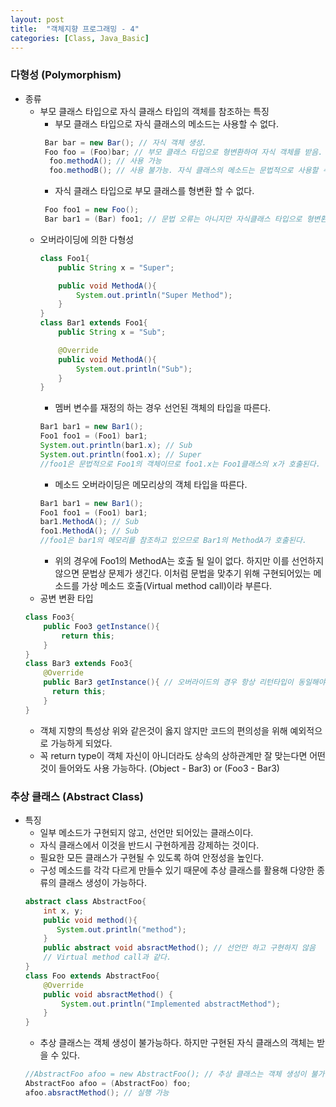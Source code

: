 ```yaml
---
layout: post
title:  "객체지향 프로그래밍 - 4"
categories: [Class, Java_Basic]
---
```


### 다형성 (Polymorphism)
- 종류
  * 부모 클래스 타입으로 자식 클래스 타입의 객체를 참조하는 특징
    + 부모 클래스 타입으로 자식 클래스의 메소드는 사용할 수 없다.
    ```java
     Bar bar = new Bar(); // 자식 객체 생성.
     Foo foo = (Foo)bar; // 부모 클래스 타입으로 형변환하여 자식 객체를 받음.
      foo.methodA(); // 사용 가능
      foo.methodB(); // 사용 불가능. 자식 클래스의 메소드는 문법적으로 사용할 수 없다.
    ```
    + 자식 클래스 타입으로 부모 클래스를 형변환 할 수 없다.
    ```java
     Foo foo1 = new Foo();
     Bar bar1 = (Bar) foo1; // 문법 오류는 아니지만 자식클래스 타입으로 형변환하여 부모객체를 받는것 자체로 런타임에러가 발생한다.
    ```
  * 오버라이딩에 의한 다형성
    ```java
    class Foo1{
    	public String x = "Super";

   		public void MethodA(){
        	System.out.println("Super Method");
    	}
	}
	class Bar1 extends Foo1{
    	public String x = "Sub";

    	@Override
    	public void MethodA(){
    	    System.out.println("Sub");
    	}
	}
    ```
    + 멤버 변수를 재정의 하는 경우 선언된 객체의 타입을 따른다.
    ```java
    Bar1 bar1 = new Bar1();
    Foo1 foo1 = (Foo1) bar1;
    System.out.println(bar1.x); // Sub
    System.out.println(foo1.x); // Super
    //foo1은 문법적으로 Foo1의 객체이므로 foo1.x는 Foo1클래스의 x가 호출된다.
    ```
    + 메소드 오버라이딩은 메모리상의 객체 타입을 따른다.
    ```java
    Bar1 bar1 = new Bar1();
    Foo1 foo1 = (Foo1) bar1;
    bar1.MethodA(); // Sub
    foo1.MethodA(); // Sub
    //foo1은 bar1의 메모리를 참조하고 있으므로 Bar1의 MethodA가 호출된다.
    ```
    + 위의 경우에 Foo1의 MethodA는 호출 될 일이 없다. 하지만 이를 선언하지 않으면 문법상 문제가 생긴다. 이처럼 문법을 맞추기 위해 구현되어있는 메소드를 가상 메소드 호출(Virtual method call)이라 부른다.
  * 공변 변환 타입
  ```java
  class Foo3{
  	  public Foo3 getInstance(){
          return this;
      }
  }
  class Bar3 extends Foo3{
      @Override
      public Bar3 getInstance(){ // 오버라이드의 경우 항상 리턴타입이 동일해야 하지만, 객체 자신을 반환하는 경우에는 다를 수 있다.
        return this;
      }
  }
  ```
    + 객체 지향의 특성상 위와 같은것이 옳지 않지만 코드의 편의성을 위해 예외적으로 가능하게 되었다.
    + 꼭 return type이 객체 자신이 아니더라도 상속의 상하관계만 잘 맞는다면 어떤 것이 들어와도 사용 가능하다. (Object - Bar3) or (Foo3 - Bar3)


### 추상 클래스 (Abstract Class)
- 특징
  * 일부 메소드가 구현되지 않고, 선언만 되어있는 클래스이다.
  * 자식 클래스에서 이것을 반드시 구현하게끔 강제하는 것이다.
  * 필요한 모든 클래스가 구현될 수 있도록 하여 안정성을 높인다.
  * 구성 메소드를 각각 다르게 만들수 있기 때문에 추상 클래스를 활용해 다양한 종류의 클래스 생성이 가능하다.
  ```java
  abstract class AbstractFoo{
      int x, y;
      public void method(){
         System.out.println("method");
      }
      public abstract void absractMethod(); // 선언만 하고 구현하지 않음
      // Virtual method call과 같다.
  }
  class Foo extends AbstractFoo{
      @Override
      public void absractMethod() {
          System.out.println("Implemented abstractMethod");
      }
  }
  ```
  * 추상 클래스는 객체 생성이 불가능하다. 하지만 구현된 자식 클래스의 객체는 받을 수 있다.
  ```java
  //AbstractFoo afoo = new AbstractFoo(); // 추상 클래스는 객체 생성이 불가능하다.
  AbstractFoo afoo = (AbstractFoo) foo;
  afoo.absractMethod(); // 실행 가능
  ```